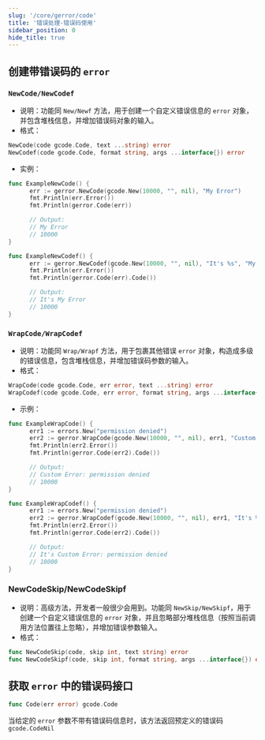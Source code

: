 ```yaml
---
slug: '/core/gerror/code'
title: '错误处理-错误码使用'
sidebar_position: 0
hide_title: true
---
```


## 创建带错误码的 `error`

### `NewCode/NewCodef`

- 说明：功能同 `New/Newf` 方法，用于创建一个自定义错误信息的 `error` 对象，并包含堆栈信息，并增加错误码对象的输入。
- 格式：









```go
NewCode(code gcode.Code, text ...string) error
NewCodef(code gcode.Code, format string, args ...interface{}) error
```

- 实例：









```go
func ExampleNewCode() {
      err := gerror.NewCode(gcode.New(10000, "", nil), "My Error")
      fmt.Println(err.Error())
      fmt.Println(gerror.Code(err))

      // Output:
      // My Error
      // 10000
}

func ExampleNewCodef() {
      err := gerror.NewCodef(gcode.New(10000, "", nil), "It's %s", "My Error")
      fmt.Println(err.Error())
      fmt.Println(gerror.Code(err).Code())

      // Output:
      // It's My Error
      // 10000
}
```


### `WrapCode/WrapCodef`

- 说明：功能同 `Wrap/Wrapf` 方法，用于包裹其他错误 `error` 对象，构造成多级的错误信息，包含堆栈信息，并增加错误码参数的输入。
- 格式：









```go
WrapCode(code gcode.Code, err error, text ...string) error
WrapCodef(code gcode.Code, err error, format string, args ...interface{}) error
```

- 示例：









```go
func ExampleWrapCode() {
      err1 := errors.New("permission denied")
      err2 := gerror.WrapCode(gcode.New(10000, "", nil), err1, "Custom Error")
      fmt.Println(err2.Error())
      fmt.Println(gerror.Code(err2).Code())

      // Output:
      // Custom Error: permission denied
      // 10000
}

func ExampleWrapCodef() {
      err1 := errors.New("permission denied")
      err2 := gerror.WrapCodef(gcode.New(10000, "", nil), err1, "It's %s", "Custom Error")
      fmt.Println(err2.Error())
      fmt.Println(gerror.Code(err2).Code())

      // Output:
      // It's Custom Error: permission denied
      // 10000
}
```


### NewCodeSkip/NewCodeSkipf

- 说明：高级方法，开发者一般很少会用到。功能同 `NewSkip/NewSkipf`，用于创建一个自定义错误信息的 `error` 对象，并且忽略部分堆栈信息（按照当前调用方法位置往上忽略），并增加错误参数输入。
- 格式：









```go
func NewCodeSkip(code, skip int, text string) error
func NewCodeSkipf(code, skip int, format string, args ...interface{}) error
```


## 获取 `error` 中的错误码接口

```go
func Code(err error) gcode.Code
```

当给定的 `error` 参数不带有错误码信息时，该方法返回预定义的错误码 `gcode.CodeNil`